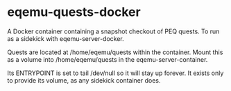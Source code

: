 # eqemu-quests-docker
A Docker container containing a snapshot checkout of PEQ quests. To run as a sidekick with eqemu-server-docker.

Quests are located at /home/eqemu/quests within the container. Mount this as a volume into /home/eqemu/quests in the eqemu-server-container.

Its ENTRYPOINT is set to tail /dev/null so it will stay up forever. It exists only to provide its volume, as any sidekick container does.
